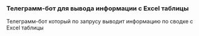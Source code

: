 ### Телеграмм-бот для вывода информации с Excel таблицы
Телеграмм-бот который по запрусу выводит информацию по сводке с Excel таблицы 